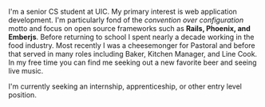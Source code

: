 I'm a senior CS student at UIC. My primary interest is web application development. I'm particularly fond of the *convention over configuration* motto and focus on open source frameworks such as **Rails, Phoenix, and Emberjs**. Before returning to school I spent nearly a decade working in the food industry. Most recently I was a cheesemonger for Pastoral and before that served in many roles including Baker, Kitchen Manager, and Line Cook. In my free time you can find me seeking out a new favorite beer and seeing live music.

I'm currently seeking an internship, apprenticeship, or other entry level
position.
